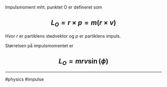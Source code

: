 Impulsmoment mht. punktet O er defineret som
## $$L_O = r \times p = m(r \times v)$$
Hvor $r$ er partiklens stedvektor og $p$ er partiklens impuls.

Størrelsen på impulsmomentet er
## $$L_O=mrv \sin (\phi)$$

---
#physics #impulse